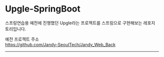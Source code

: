# Upgle-SpringBoot
스프링연습용 예전에 진행했던 Upgle라는 프로젝트를 스프링으로 구현해보는 레포지토리입니다.

예전 프로젝트 주소   
https://github.com/Jandy-SeoulTech/Jandy_Web_Back

---

